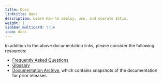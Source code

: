 ```yaml
---
title: Docs
linktitle: Docs
description: Learn how to deploy, use, and operate Istio.
weight: 1
sidebar_multicard: true
icon: docs
---
```


In addition to the above documentation links, please consider the following resources:

- [Frequently Asked Questions](/pt-br/faq)
- [Glossary](/pt-br/docs/reference/glossary)
- [Documentation Archive](https://archive.istio.io/), which contains snapshots of the documentation for prior releases.
